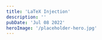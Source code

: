 ```yaml
---
title: 'LaTeX Injection'
description: ''
pubDate: 'Jul 08 2022'
heroImage: '/placeholder-hero.jpg'
---
```

